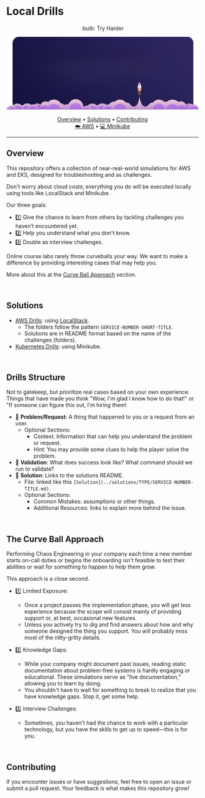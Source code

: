 # Local Drills

<p align="center">
:bulb: Try Harder
</p>

<p align="center">
  <img src="https://raw.githubusercontent.com/energon-a-secas/local-drills/refs/heads/main/assets/localstack-logo-modified.png" alt="Banner">
</p>


<p align="center">
  <a href="#overview">Overview</a> •
  <a href="#solutions">Solutions</a> •
  <a href="#contributing">Contributing</a>
  <br/>
  <a href="https://github.com/energon-a-secas/local-drills/tree/main/localstack" target="_blank">☁️ AWS</a> •
  <a href="https://github.com/energon-a-secas/local-drills/tree/main/minikube" target="_blank">💻 Minikube</a>
</p>

---

## Overview

This repository offers a collection of near-real-world simulations for AWS and EKS, designed for troubleshooting and as challenges.

Don't worry about cloud costs; everything you do will be executed locally using tools like LocalStack and Minikube.

Our three goals:

- 1️⃣ Give the chance to learn from others by tackling challenges you haven’t encountered yet.
- 2️⃣ Help you understand what you don't know.
- 3️⃣ Double as interview challenges.

Online course labs rarely throw curveballs your way. We want to make a difference by providing interesting cases that may help you.

More about this at the [Curve Ball Approach](#the-curve-ball-approach) section.

<br>

## Solutions

- [AWS Drills](./localstack/README.md): using [LocalStack](https://docs.localstack.cloud/).
    - The folders follow the pattern `SERVICE-NUMBER-SHORT-TITLE`.
    - Solutions are in README format based on the name of the challenges (folders).
- [Kubernetes Drills](./minikube/README.md): using Minikube.

<br>

## Drills Structure

Not to gatekeep, but prioritize real cases based on your own experience. Things that have made you think "Wow, I'm glad I know how to do that!" or "If someone can figure this out, I'm hiring them!

- 🔎 **Problem/Request**: A thing that happened to you or a request from an user.
    - Optional Sections:
        - Context: Information that can help you understand the problem or request.
        - Hint: You may provide some clues to help the player solve the problem.
- 🧪 **Validation**: What does success look like? What command should we run to validate?
- 💉 **Solution**: Links to the solutions README.
    - File: linked like this `[Solution](../solutions/TYPE/SERVICE-NUMBER-TITLE.md)`.
    - Optional Sections:
        - Common Mistakes: assumptions or other things.
        - Additional Resources: links to explain more behind the issue.

<br>

## The Curve Ball Approach

Performing Chaos Engineering in your company each time a new member starts on-call duties or begins the onboarding isn't feasible to test their abilities or wait for something to happen to help them grow.

This approach is a close second.

- 1️⃣ Limited Exposure:
    - Once a project passes the implementation phase, you will get less experience because the scope will consist mainly of providing support or, at best, occasional new features.
    - Unless you actively try to dig and find answers about how and why someone designed the thing you support. You will probably miss most of the nitty-gritty details.

- 2️⃣ Knowledge Gaps:
    - While your company might document past issues, reading static documentation about problem-free systems is hardly engaging or educational. These simulations serve as "live documentation," allowing you to learn by doing.
    - You shouldn't have to wait for something to break to realize that you have knowledge gaps. Stop it, get some help.

- 3️⃣ Interview Challenges:
    - Sometimes, you haven't had the chance to work with a particular technology, but you have the skills to get up to speed—this is for you.

<br>

## Contributing

If you encounter issues or have suggestions, feel free to open an issue or submit a pull request. Your feedback is what makes this repository grow!


